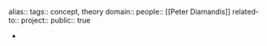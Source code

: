 alias::
tags:: concept, theory
domain::
people:: [[Peter Diamandis]] 
related-to::
project::
public:: true

-
